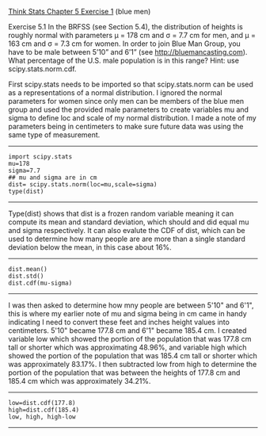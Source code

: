 [Think Stats Chapter 5 Exercise 1](http://greenteapress.com/thinkstats2/html/thinkstats2006.html#toc50) (blue men)

Exercise 5.1 In the BRFSS (see Section 5.4), the distribution of heights is roughly normal with parameters µ = 178 cm and σ = 7.7 cm for men, and µ = 163 cm and σ = 7.3 cm for women. In order to join Blue Man Group, you have to be male between 5’10” and 6’1” (see http://bluemancasting.com). What percentage of the U.S. male population is in this range? Hint: use scipy.stats.norm.cdf.

First scipy.stats needs to be imported so that scipy.stats.norm can be used as a representations of a normal distribution. I ignored the normal parameters for women since only men can be members of the blue men group and used the provided male parameters to create variables mu and sigma to define loc and scale of my normal distribution. I made a note of my parameters being in centimeters to make sure future data was using the same type of measurement.

---

    import scipy.stats
    mu=178
    sigma=7.7
    ## mu and sigma are in cm
    dist= scipy.stats.norm(loc=mu,scale=sigma)
    type(dist)
    
---

Type(dist) shows that dist is a frozen random variable meaning it can compute its mean and standard deviation, which should and did equal mu and sigma respectively. It can also evalute the CDF of dist, which can be used to determine how many people are are more than a single standard deviation below the mean, in this case about 16%.

---

    dist.mean()
    dist.std()
    dist.cdf(mu-sigma)
    
---

I was then asked to determine how mny people are between 5'10" and 6'1", this is where my earlier note of mu and sigma being in cm came in handy indicating I need to convert these feet and inches height values into centimeters. 5'10" became 177.8 cm and 6'1" became 185.4 cm. I created variable low which showed the portion of the population that was 177.8 cm tall or shorter which was approximating 48.96%, and variable high which showed the portion of the population that was 185.4 cm tall or shorter which was approximately 83.17%. I then subtracted low from high to determine the portion of the population that was between the heights of 177.8 cm and 185.4 cm which was approximately 34.21%.

---

    low=dist.cdf(177.8)
    high=dist.cdf(185.4)
    low, high, high-low
    
---